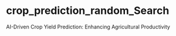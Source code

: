 # crop_prediction_random_Search
AI-Driven Crop Yield Prediction: Enhancing Agricultural Productivity
